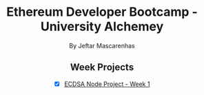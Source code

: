 <div align="center">
  <h1>Ethereum Developer Bootcamp - University Alchemey</h1>
  <p>By Jeftar Mascarenhas</p>
<div/>

## Week Projects

- [x] [ECDSA Node Project - Week 1](./blockchain-cryptography/ecdsa-node/)
